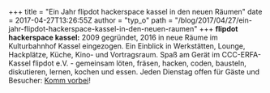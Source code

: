 +++
title = "Ein Jahr flipdot hackerspace kassel in den neuen Räumen"
date = 2017-04-27T13:26:55Z
author = "typ_o"
path = "/blog/2017/04/27/ein-jahr-flipdot-hackerspace-kassel-in-den-neuen-raumen"
+++
**flipdot hackerspace kassel:** 2009 gegründet, 2016 in neue Räume im
Kulturbahnhof Kassel eingezogen. Ein Einblick in Werkstätten, Lounge,
Hackplätze, Küche, Kino- und Vortragsraum. Spaß am Gerät im
CCC-ERFA-Kassel flipdot e.V. - gemeinsam löten, fräsen, hacken, coden,
bausteln, diskutieren, lernen, kochen und essen. Jeden Dienstag offen
für Gäste und Besucher: [Komm
vorbei](/kontakt/)\!
